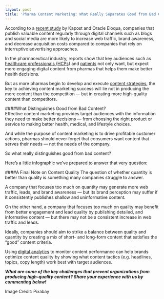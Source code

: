 ```yaml
---
layout: post
title: 'Pharma Content Marketing: What Really Separates Good from Bad Content?'
---
```


According to a [recent study](#http://www.oracle.com/webfolder/mediaeloqua/documents/Content+Marketing+Kapost+Eloqua+ebook.pdf) by Kapost and Oracle Eloqua, companies that publish valuable content regularly through digital channels such as blogs and social media are more likely to increase web traffic, brand awareness, and decrease acquisition costs compared to companies that rely on interruptive advertising approaches. 

In the pharmaceutical industry, reports show that key audiences such as [healthcare professionals (HCPs)](#http://blogs.deloitte.com/centerforhealthsolutions/pharma-adoption-of-social-media-a-prescription-for-physician-engagement/) and [patients](#http://lps.wegohealth.com/patientengagementreport/)  not only want, but expect more engaging digital content from pharmas that helps them make better health decisions. 

But as more pharmas begin to develop and execute [content strategies](#http://blog.innocellence.com/2016/07/12/content-strategy-what-is-it-and-why-does-every-pharma-need-one/), the key to achieving content marketing success will lie not in producing the more content than the competition — but in creating more high-quality content than competitors. 

####What Distinguishes Good from Bad Content?  
Effective content marketing provides target audiences with the information they need to make better decisions — from choosing the right product or service to making better health, medical, and lifestyle choices.

And while the purpose of content marketing is to drive profitable customer actions, pharmas should never forget that consumers want content that serves their needs — not the needs of the company. 

So what really distinguishes good from bad content? 

Here’s a little infographic we’ve prepared to answer that very question: 


####A Final Note on Content Quality 
The question of whether quantity is better than quality is something many companies struggle to answer. 

A company that focuses too much on quantity may generate more web traffic, leads, and brand awareness — but its brand perception may suffer if it consistently publishes shallow and uninformative content. 

On the other hand, a company that focuses too much on quality may benefit from better engagement and lead quality by publishing detailed, and informative content — but there may not be a consistent increase in web traffic and leads. 

Ideally, companies should aim to strike a balance between quality and quantity by creating a mix of short- and long-form content that satisfies the “good” content criteria. 

Using [digital analytics](http://blog.innocellence.com/2016/07/11/why-digital-analytics-is-crucial-for-optimizing-pharma-business-outcomes/) to monitor content performance can help brands optimize content quality by showing what content tactics (e.g. headlines, topics, copy length) work best with target audiences.  

***What are some of the key challenges that prevent organizations from producing high-quality content? Share your experience with us by commenting below!***

Image Credit: Pixabay